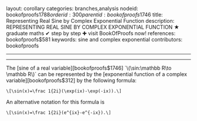 layout: corollary
categories: branches,analysis
nodeid: bookofproofs$1788
orderid: 300
parentid: bookofproofs$1746
title: Representing Real Sine by Complex Exponential Function
description: REPRESENTING REAL SINE BY COMPLEX EXPONENTIAL FUNCTION ★ graduate maths ✔ step by step ✚ visit BookOfProofs now!
references: bookofproofs$581
keywords: sine and complex exponential
contributors: bookofproofs

---


---

The [sine of a real variable][bookofproofs$1746] `\(\sin:\mathbb R\to \mathbb R\)` can be represented by the [exponential function of a complex variable][bookofproofs$312] by the following formula:

`\[\sin(x)=\frac 1{2i}(\exp(ix)-\exp(-ix)).\]`

An alternative notation for this formula is

`\[\sin(x)=\frac 1{2i}(e^{ix}-e^{-ix}).\]`
